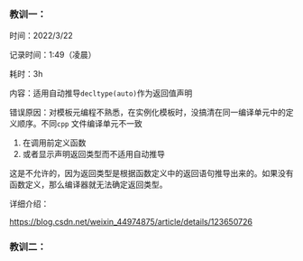### 教训一：

时间：2022/3/22

记录时间：1:49（凌晨）

耗时：3h

内容：适用自动推导`decltype(auto)`作为返回值声明

错误原因：对模板元编程不熟悉，在实例化模板时，没搞清在同一编译单元中的定义顺序。不同`cpp` 文件编译单元不一致

1. 在调用前定义函数
2. 或者显示声明返回类型而不适用自动推导

​	这是不允许的，因为返回类型是根据函数定义中的返回语句推导出来的。如果没有函数定义，那么编译器就无法确定返回类型。

详细介绍：

https://blog.csdn.net/weixin_44974875/article/details/123650726



### 教训二：


